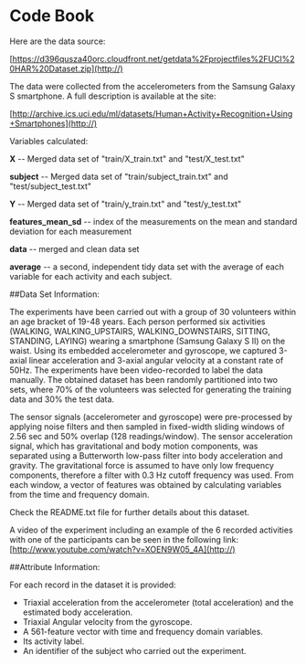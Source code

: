 # Code Book

Here are the data source: 

[https://d396qusza40orc.cloudfront.net/getdata%2Fprojectfiles%2FUCI%20HAR%20Dataset.zip](http://)

The data were collected from the accelerometers from the Samsung Galaxy S smartphone. A full description is available at the site: 

[http://archive.ics.uci.edu/ml/datasets/Human+Activity+Recognition+Using+Smartphones](http://)

Variables calculated:

**X** -- Merged data set of "train/X_train.txt" and "test/X_test.txt"

**subject** -- Merged data set of "train/subject_train.txt" and "test/subject_test.txt"

**Y** -- Merged data set of "train/y_train.txt" and "test/y_test.txt"

**features_mean_sd** -- index of the measurements on the mean and standard deviation for each measurement

**data** -- merged and clean data set

**average** -- a second, independent tidy data set with the average of each variable for each activity and each subject.


##Data Set Information:

The experiments have been carried out with a group of 30 volunteers within an age bracket of 19-48 years. Each person performed six activities (WALKING, WALKING_UPSTAIRS, WALKING_DOWNSTAIRS, SITTING, STANDING, LAYING) wearing a smartphone (Samsung Galaxy S II) on the waist. Using its embedded accelerometer and gyroscope, we captured 3-axial linear acceleration and 3-axial angular velocity at a constant rate of 50Hz. The experiments have been video-recorded to label the data manually. The obtained dataset has been randomly partitioned into two sets, where 70% of the volunteers was selected for generating the training data and 30% the test data. 

The sensor signals (accelerometer and gyroscope) were pre-processed by applying noise filters and then sampled in fixed-width sliding windows of 2.56 sec and 50% overlap (128 readings/window). The sensor acceleration signal, which has gravitational and body motion components, was separated using a Butterworth low-pass filter into body acceleration and gravity. The gravitational force is assumed to have only low frequency components, therefore a filter with 0.3 Hz cutoff frequency was used. From each window, a vector of features was obtained by calculating variables from the time and frequency domain.

Check the README.txt file for further details about this dataset. 

A video of the experiment including an example of the 6 recorded activities with one of the participants can be seen in the following link: [http://www.youtube.com/watch?v=XOEN9W05_4A](http://)


##Attribute Information:

For each record in the dataset it is provided: 
- Triaxial acceleration from the accelerometer (total acceleration) and the estimated body acceleration. 
- Triaxial Angular velocity from the gyroscope. 
- A 561-feature vector with time and frequency domain variables. 
- Its activity label. 
- An identifier of the subject who carried out the experiment.



